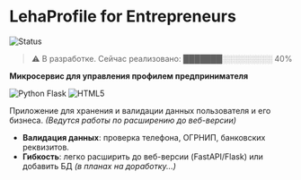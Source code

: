 # LehaProfile for Entrepreneurs 
![Status](https://img.shields.io/badge/Status-WIP-yellow) 
> ⚠️ В разработке. 
Сейчас реализовано: ███████░░░░░░░░░ 40%
<!-- ▌ -->
**Микросервис для управления профилем предпринимателя**

![Python Flask](https://img.shields.io/badge/Python_Flask-3776AB?style=for-the-badge&logo=python&logoColor=white)
![HTML5](https://img.shields.io/badge/HTML5-E34F26?style=for-the-badge&logo=html5&logoColor=white) 

Приложение для хранения и валидации данных пользователя и его бизнеса.
*(Ведутся работы по расширению до веб-версии)*


- **Валидация данных**: проверка телефона, ОГРНИП, банковских реквизитов.  
- **Гибкость**: легко расширить до веб-версии (FastAPI/Flask) или добавить БД *(в планах на доработку...)*
